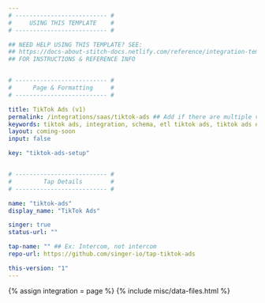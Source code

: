 ```yaml
---
# -------------------------- #
#     USING THIS TEMPLATE    #
# -------------------------- #

## NEED HELP USING THIS TEMPLATE? SEE:
## https://docs-about-stitch-docs.netlify.com/reference/integration-templates/saas-coming-soon
## FOR INSTRUCTIONS & REFERENCE INFO


# -------------------------- #
#      Page & Formatting     #
# -------------------------- #

title: TikTok Ads (v1)
permalink: /integrations/saas/tiktok-ads ## Add if there are multiple versions: /v1
keywords: tiktok ads, integration, schema, etl tiktok ads, tiktok ads etl, tiktok ads schema
layout: coming-soon
input: false

key: "tiktok-ads-setup"


# -------------------------- #
#         Tap Details        #
# -------------------------- #

name: "tiktok-ads"
display_name: "TikTok Ads"

singer: true
status-url: ""

tap-name: "" ## Ex: Intercom, not intercom
repo-url: https://github.com/singer-io/tap-tiktok-ads

this-version: "1"
---
```

{% assign integration = page %}
{% include misc/data-files.html %}